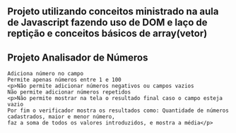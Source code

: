 ## Projeto utilizando conceitos ministrado na aula de Javascript fazendo uso de DOM e laço de reptição e conceitos básicos de array(vetor)
 ## Projeto Analisador de Números
    Adiciona número no campo 
    Permite apenas números entre 1 e 100
    <p>Não permite adicionar números negativos ou campos vazios
    Não permite adicionar números repetidos
    <p>Não permite mostrar na tela o resultado final caso o campo esteja vazio
    Por fim o verificador mostra os resultados como: Quantidade de números cadastrados, maior e menor número, 
    faz a soma de todos os valores introduzidos, e mostra a média</p>
   

